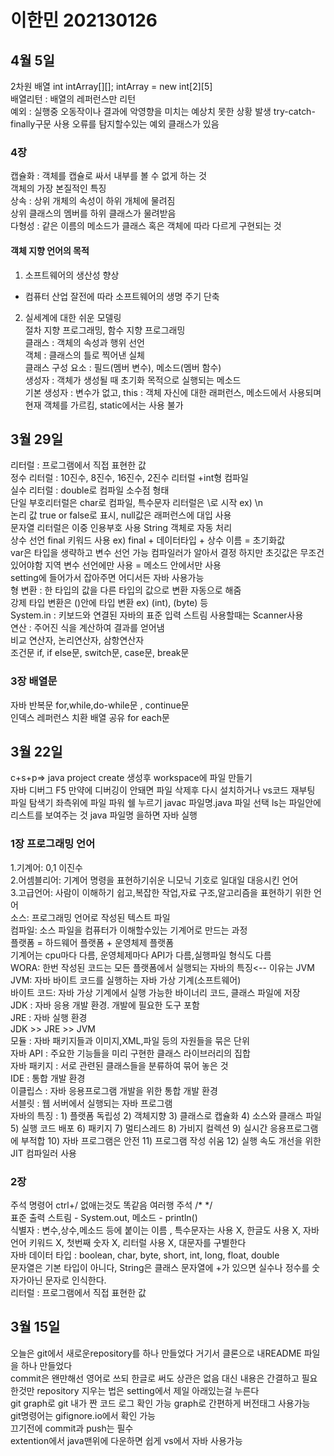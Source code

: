 # 이한민 202130126


## 4월 5일
2차원 배열 int intArray[][]; intArray = new int[2][5]  
배열리턴 : 배열의 레퍼런스만 리턴  
예외 : 실행중 오동작이나 결과에 악영향을 미치는 예상치 못한 상황 발생 try-catch-finally구문 사용 오류를 탐지할수있는 예외 클래스가 있음  
### 4장
 캡슐화 : 객체를 캡슐로 싸서 내부를 볼 수 없게 하는 것  
객체의 가장 본질적인 특징  
상속 : 상위 개체의 속성이 하위 개체에 물려짐  
상위 클래스의 멤버를 하위 클래스가 물려받음  
다형성 : 같은 이름의 메소드가 클래스 혹은 객체에 따라 다르게 구현되는 것  
#### 객체 지향 언어의 목적
1. 소프트웨어의 생산성 향상  
* 컴퓨터 산업 잘전에 따라 소프트웨어의 생명 주기 단축  
2. 실세계에 대한 쉬운 모델링  
절차 지향 프로그래밍, 함수 지향 프로그래밍  
클래스 : 객체의 속성과 행위 선언  
객체 : 클래스의 틀로 찍어낸 실체  
클래스 구성 요소 : 필드(멤버 변수), 메소드(멤버 함수)  
생성자 : 객체가 생성될 때 초기화 목적으로 실행되는 메소드  
기본 생성자 : 변수가 없고,
this : 객체 자신에 대한 래퍼런스, 메소드에서 사용되며 현재 객체를 가르킴, static에서는 사용 불가



 ## 3월 29일
 리터럴 : 프로그램에서 직접 표현한 값  
 정수 리터럴 : 10진수, 8진수, 16진수, 2진수 리터럴 +int형 컴파일  
 실수 리터럴 : double로 컴파일 소수점 형태  
 단일 부호리터럴은 char로 컴파일, 특수문자 리터럴은 \로 시작 ex) \n  
 논리 값 true or false로 표시, null값은 래퍼런스에 대입 사용  
 문자열 리터럴은 이중 인용부호 사용 String 객체로 자동 처리  
 상수 선언 final 키워드 사용 ex) final + 데이터타입 + 상수 이름 = 초기화값  
 var은 타입을 생략하고 변수 선언 가능 컴파일러가 알아서 결정 하지만 초깃값은 무조건 있어야함 지역 변수 선언에만 사용 = 메소드 안에서만 사용  
 setting에 들어가서 잡아주면 어디서든 자바 사용가능  
 형 변환 : 한 타입의 값을 다른 타입의 값으로 변환 자동으로 해줌  
 강제 타입 변환은 ()안에 타입 변환 ex) (int), (byte) 등  
 System.in : 키보드와 연결된 자바의 표준 입력 스트림 사용할때는 Scanner사용  
 연산 : 주어진 식을 계산하여 결과를 얻어냄  
 비교 연산자, 논리연산자, 삼항연산자  
 조건문 if, if else문, switch문, case문, break문  
 
 ### 3장 배열문
 자바 반복문 for,while,do-while문 , continue문  
 인덱스 레퍼런스 치환 배열 공유 
 for each문   



 ## 3월 22일
 c+s+p=> java project create 생성후 workspace에 파일 만들기   
 자바 디버그 F5 만약에 디버깅이 안돼면 파일 삭제후 다시 설치하거나 vs코드 재부팅  
 파일 탐색기 좌측위에 파일 파워 쉘 누르기 javac 파일명.java 파일 선택 ls는 파일안에 리스트를 보여주는 것 java 파일명 을하면 자바 실행 
 ### 1장 프로그래밍 언어  
 1.기계어: 0,1 이진수  
 2.어셈블리어: 기계어 명령을 표현하기쉬운 니모닉 기호로 일대일 대응시킨 언어   
 3.고급언어: 사람이 이해하기 쉽고,복잡한 작업,자료 구조,알고리즘을 표현하기 위한 언어  
 소스: 프로그래밍 언어로 작성된 텍스트 파일  
 컴파일: 소스 파일을 컴퓨터가 이해할수있는 기계어로 만드는 과정  
 플랫폼 = 하드웨어 플랫폼 + 운영체제 플랫폼   
 기계어는 cpu마다 다름, 운영체제마다 API가 다름,실행파일 형식도 다름   
 WORA: 한번 작성된 코드는 모든 플랫폼에서 실행되는 자바의 특징<-- 이유는 JVM  
 JVM: 자바 바이트 코드를 실행하는 자바 가상 기계(소프트웨어)  
 바이트 코드: 자바 가상 기계에서 실행 가능한 바이너리 코드, 클래스 파일에 저장  
 JDK : 자바 응용 개발 환경. 개발에 필요한 도구 포함  
 JRE : 자바 실행 환경  
 JDK >> JRE >> JVM  
 모듈 : 자바 패키지들과 이미지,XML,파일 등의 자원들을 묶은 단위  
 자바 API : 주요한 기능들을 미리 구현한 클래스 라이브러리의 집합  
 자바 패키지 : 서로 관련된 클래스들을 분류하여 묶어 놓은 것  
 IDE : 통합 개발 환경  
 이클립스 : 자바 응용프로그램 개발을 위한 통합 개발 환경  
 서블릿 : 웹 서버에서 실행되는 자바 프로그램  
 자바의 특징 : 1) 플랫폼 독립성 2) 객체지향 3) 클래스로 캡슐화 4) 소스와 클래스 파일 
 5) 실행 코드 배포 6) 패키지 7) 멀티스레드 8) 가비지 컬렉션 9) 실시간 응용프로그램에 부적합 10) 자바 프로그램은 안전 11) 프로그램 작성 쉬움 12) 실행 속도 개선을 위한 JIT 컴파일러 사용  
### 2장 
주석 명령어 ctrl+/ 없애는것도 똑같음 여러행 주석 /* */   
표준 출력 스트림 - System.out, 메소드 - println()  
식별자 : 변수,상수,메소드 등에 붙이는 이름 , 특수문자는 사용 X, 한글도 사용 X, 자바언어 키워드 X, 첫번째 숫자 X, 리터럴 사용 X, 대문자를 구별한다  
자바 데이터 타입 : boolean, char, byte, short, int, long, float, double  
문자열은 기본 타입이 아니다, String은 클래스 문자열에 +가 있으면 실수나 정수를 숫자가아닌 문자로 인식한다.  
리터럴 : 프로그램에서 직접 표현한 값



 ## 3월 15일 
 오늘은 git에서 새로운repository를 하나 만들었다 거기서 클론으로 내README 파일을 하나 만들었다    
 commit은 왠만해선 영어로 쓰되 한글로 써도 상관은 없음 대신 내용은 간결하고 필요한것만
 repository 지우는 법은 setting에서 제일 아래있는걸 누른다  
 git graph로 git 내가 짠 코드 로그 확인 가능 graph로 간편하게 버전태그 사용가능  
 git명령어는 gifignore.io에서 확인 가능  
 끄기전에 commit과 push는 필수  
 extention에서 java맨위에 다운하면 쉽게 vs에서 자바 사용가능  
